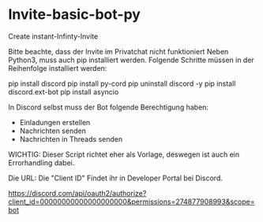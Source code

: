 # Invite-basic-bot-py
Create instant-Infinty-Invite

Bitte beachte, dass der Invite im Privatchat nicht funktioniert
Neben Python3, muss auch pip installiert werden.
Folgende Schritte müssen in der Reihenfolge installiert werden:

pip install discord
pip install py-cord
pip uninstall discord -y
pip install discord.ext-bot
pip install asyncio

In Discord selbst muss der Bot folgende Berechtigung haben:
- Einladungen erstellen
- Nachrichten senden
- Nachrichten in Threads senden

WICHTIG:
Dieser Script richtet eher als Vorlage, deswegen ist auch ein Errorhandling dabei.

Die URL:
Die "Client ID" Findet ihr in Developer Portal bei Discord.

https://discord.com/api/oauth2/authorize?client_id=00000000000000000000&permissions=274877908993&scope=bot
